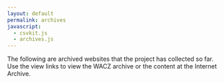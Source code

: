 ```yaml
---
layout: default
permalink: archives
javascript:
  - csvkit.js
  - archives.js
---
```


The following are archived websites that the project has collected so far. Use the view links to view the WACZ archive or the content at the Internet Archive. 

<section id="archives">
</section>

[Google Sheet]: https://docs.google.com/spreadsheets/d/1kGScdU9df7T2QS9RnM_qvciT04Y1tmBiGVH-XD1E4l0/edit#gid=1485204766



